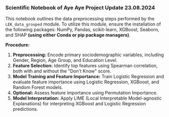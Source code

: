 ### Scientific Notebook of Aye Aye Project Update 23.08.2024

This notebook outlines the data preprocessing steps performed by the `LEK_data_grouped` module. To utilize this module, ensure the installation of the following packages: NumPy, Pandas, scikit-learn, XGBoost, Seaborn, and SHAP **(using either Conda or pip package managers)**.

**Procedure:**

1. **Preprocessing:** Encode primary sociodemographic variables, including Gender, Region, Age Group, and Education Level.
2. **Feature Selection:** Identify top features using Spearman correlation, both with and without the "Don't Know" score.
3. **Model Training and Feature Importance:** Train Logistic Regression and evaluate feature importance using Logistic Regression, XGBoost, and Random Forest models.
4. **Optional:** Assess feature importance using Permutation Importance.
5. **Model Interpretation:** Apply LIME (Local Interpretable Model-agnostic Explanations) for interpreting XGBoost and Logistic Regression predictions.

